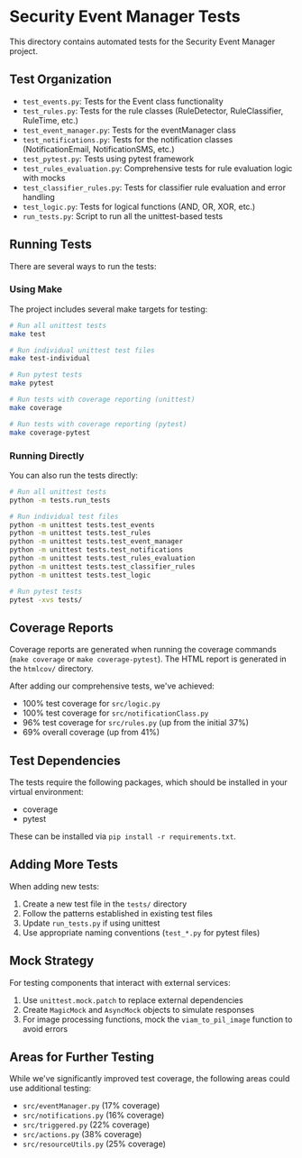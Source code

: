 # Security Event Manager Tests

This directory contains automated tests for the Security Event Manager project.

## Test Organization

- `test_events.py`: Tests for the Event class functionality
- `test_rules.py`: Tests for the rule classes (RuleDetector, RuleClassifier, RuleTime, etc.)
- `test_event_manager.py`: Tests for the eventManager class
- `test_notifications.py`: Tests for the notification classes (NotificationEmail, NotificationSMS, etc.)
- `test_pytest.py`: Tests using pytest framework
- `test_rules_evaluation.py`: Comprehensive tests for rule evaluation logic with mocks
- `test_classifier_rules.py`: Tests for classifier rule evaluation and error handling
- `test_logic.py`: Tests for logical functions (AND, OR, XOR, etc.)
- `run_tests.py`: Script to run all the unittest-based tests

## Running Tests

There are several ways to run the tests:

### Using Make

The project includes several make targets for testing:

```bash
# Run all unittest tests
make test

# Run individual unittest test files
make test-individual

# Run pytest tests
make pytest

# Run tests with coverage reporting (unittest)
make coverage

# Run tests with coverage reporting (pytest)
make coverage-pytest
```

### Running Directly

You can also run the tests directly:

```bash
# Run all unittest tests
python -m tests.run_tests

# Run individual test files
python -m unittest tests.test_events
python -m unittest tests.test_rules
python -m unittest tests.test_event_manager
python -m unittest tests.test_notifications
python -m unittest tests.test_rules_evaluation
python -m unittest tests.test_classifier_rules
python -m unittest tests.test_logic

# Run pytest tests
pytest -xvs tests/
```

## Coverage Reports

Coverage reports are generated when running the coverage commands (`make coverage` or `make coverage-pytest`). The HTML report is generated in the `htmlcov/` directory.

After adding our comprehensive tests, we've achieved:
- 100% test coverage for `src/logic.py` 
- 100% test coverage for `src/notificationClass.py`
- 96% test coverage for `src/rules.py` (up from the initial 37%)
- 69% overall coverage (up from 41%)

## Test Dependencies

The tests require the following packages, which should be installed in your virtual environment:
- coverage
- pytest

These can be installed via `pip install -r requirements.txt`.

## Adding More Tests

When adding new tests:
1. Create a new test file in the `tests/` directory
2. Follow the patterns established in existing test files
3. Update `run_tests.py` if using unittest
4. Use appropriate naming conventions (`test_*.py` for pytest files)

## Mock Strategy

For testing components that interact with external services:
1. Use `unittest.mock.patch` to replace external dependencies
2. Create `MagicMock` and `AsyncMock` objects to simulate responses
3. For image processing functions, mock the `viam_to_pil_image` function to avoid errors

## Areas for Further Testing

While we've significantly improved test coverage, the following areas could use additional testing:
- `src/eventManager.py` (17% coverage)
- `src/notifications.py` (16% coverage)
- `src/triggered.py` (22% coverage)
- `src/actions.py` (38% coverage)
- `src/resourceUtils.py` (25% coverage) 